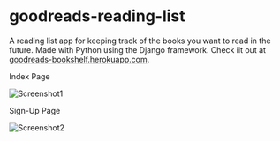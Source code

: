 # goodreads-reading-list
A reading list app for keeping track of the books you want to read in the future. Made with Python using the Django framework.
Check iit out at [goodreads-bookshelf.herokuapp.com](goodreads-bookshelf.herokuapp.com).

Index Page

![Screenshot1](https://i.ibb.co/w4MvKhc/homepage-screenshot.png)

Sign-Up Page

![Screenshot2](https://i.ibb.co/68mBc8s/register.png)
